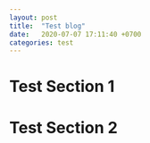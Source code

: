 ```yaml
---
layout: post
title:  "Test blog"
date:   2020-07-07 17:11:40 +0700
categories: test
---
```

# Test Section 1
# Test Section 2